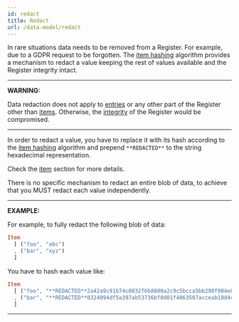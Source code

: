 ```yaml
---
id: redact
title: Redact
url: /data-model/redact
---
```


In rare situations data needs to be removed from a Register. For example, due
to a GDPR request to be forgotten. The [item hashing](/glossary/item#hash)
algorithm provides a mechanism to redact a value keeping the rest of values
available and the Register integrity intact.

***
**WARNING:**

Data redaction does not apply to [entries](/glossary/entry) or any other part
of the Register other than [items](/glossary/item). Otherwise, the
[integrity](/data-model/audit) of the Register would be compromised.
***

In order to redact a value, you have to replace it with its hash according to
the [item hashing](/glossary/item#hash) algorithm and prepend `**REDACTED**`
to the string hexadecimal representation.

Check the [item](/glossary/item) section for more details.

There is no specific mechanism to redact an entire blob of data, to achieve
that you MUST redact each value independently.

***
**EXAMPLE:**

For example, to fully redact the following blob of data:

```elm
Item
  [ ("foo", "abc")
  , ("bar", "xyz")
  ]
```

You have to hash each value like:

```elm
Item
  [ ("foo", "**REDACTED**2a42a9c91b74c0032f6b8000a2c9c5bcca5bb298f004e8eff533811004dea511")
  , ("bar", "**REDACTED**0324894df5a397ab53736bf0d01f4063507acceab19d4ce74c9282de21dadffb")
  ]
```
***
